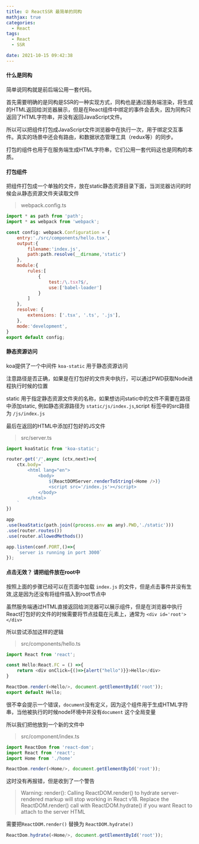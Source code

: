```yaml
---
title: ② ReactSSR 最简单的同构
mathjax: true
categories:
  - React
tags:
  - React
  - SSR

date: 2021-10-15 09:42:38
---
```



#### 什么是同构

简单说同构就是前后端公用一套代码。

首先需要明确的是同构是SSR的一种实现方式，同构也是通过服务端渲染，将生成的HTML返回给浏览器展示，但是在React组件中绑定的事件会丢失，因为同构只返回了HTML字符串，并没有返回JavaScript文件。

所以可以把组件打包成JavaScript文件浏览器中在执行一次，用于绑定交互事件。真实的场景中还会有路由，和数据状态管理工具（redux等）的同步。

打包的组件也用于在服务端生成HTML字符串，它们公用一套代码这也是同构的本质。

#### 打包组件

把组件打包成一个单独的文件，放在static静态资源目录下面，当浏览器访问的时候会从静态资源文件夹读取文件

> webpack.config.ts

```javascript
import * as path from 'path';
import * as webpack from 'webpack';

const config: webpack.Configuration = {
    entry:'./src/components/hello.tsx',
    output:{
        filename:'index.js',
        path:path.resolve(__dirname,'static')
    },
    module:{
        rules:[
            {
                test:/\.tsx?$/,
                use:['babel-loader']
            }
        ]
    },
    resolve: {
        extensions: ['.tsx', '.ts', '.js'],
    },
    mode:'development',
}
export default config;
```

#### 静态资源访问

koa提供了一个中间件 `koa-static` 用于静态资源访问

注意路径是否正确，如果是在打包好的文件夹中执行，可以通过PWD获取Node进程执行时候的位置

static 用于指定静态资源文件夹的名称，如果想访问static中的文件不需要在路径中添加static, 例如静态资源路径为 `static/js/index.js`,script 标签中的src路径为 `/js/index.js`

最后在返回的HTML中添加打包好的JS文件

> src/server.ts

```javascript
import koaStatic from 'koa-static';

router.get('/',async (ctx,next)=>{
    ctx.body=`
        <html lang="en">
            <body>
                ${ReactDOMServer.renderToString(<Home />)}
                <script src='/index.js'></script>
            </body>
        </html>
    `
})

app
.use(koaStatic(path.join((process.env as any).PWD,'./static')))
.use(router.routes())
.use(router.allowedMethods())

app.listen(conf.PORT,()=>{
    `server is running in port 3000`
});
```

#### 点击无效？ 请把组件放在root中

按照上面的步骤已经可以在页面中加载 `index.js` 的文件，但是点击事件并没有生效,这是因为还没有将组件插入到root节点中

虽然服务端通过HTML直接返回给浏览器可以展示组件，但是在浏览器中执行React打包好的文件的时候需要将节点挂载在元素上，通常为 `<div id='root'></div>`

所以尝试添加这样的逻辑

> src/components/hello.ts

```javascript
import React from 'react';

const Hello:React.FC = () =>{
    return <div onClick={()=>{alert("hello")}}>Hello</div>
}

ReactDom.render(<Hello/>, document.getElementById('root'));
export default Hello;
```

很不幸会提示一个错误，`document`没有定义，因为这个组件用于生成HTML字符串，当他被执行的时候node环境中并没有`document` 这个全局变量

所以我们把他放到一个新的文件中

> src/component/index.ts

```javascript
import ReactDom from 'react-dom';
import React from 'react';
import Home from './home'

ReactDom.render(<Home/>, document.getElementById('root'));
```

这时没有再报错，但是收到了一个警告 

> Warning: render(): Calling ReactDOM.render() to hydrate server-rendered markup will stop working in React v18. Replace the ReactDOM.render() call with ReactDOM.hydrate() if you want React to attach to the server HTML

需要把`ReactDOM.render()` 替换为 `ReactDOM.hydrate()`

```javascript
ReactDom.hydrate(<Home/>, document.getElementById('root'));
```